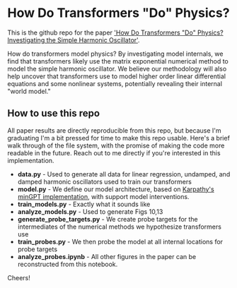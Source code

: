 
# How Do Transformers "Do" Physics?     

This is the github repo for the paper ['How Do Transformers "Do" Physics? Investigating the Simple Harmonic Oscillator'](https://arxiv.org/abs/2405.17209).

How do transformers model physics? By investigating model internals, we find that transformers likely use the matrix exponential numerical method to model the simple harmonic oscillator. We believe our methodology will also help uncover that transformers use to model higher order linear differential equations and some nonlinear systems, potentially revealing their internal "world model."

## How to use this repo
All paper results are directly reproducible from this repo, but because I'm graduating I'm a bit pressed for time to make this repo usable. Here's a brief walk through of the file system, with the promise of making the code more readable in the future. Reach out to me directly if you're interested in this implementation.

* **data.py** - Used to generate all data for linear regression, undamped, and damped harmonic oscillators used to train our transformers
* **model.py** - We define our model architecture, based on [Karpathy's minGPT implementation](\href{https://github.com/karpathy/minGPT/tree/master}), with support model interventions.
* **train_models.py** - Exactly what it sounds like
* **analyze_models.py** - Used to generate Figs 10,13
* **generate_probe_targets.py** - We create probe targets for the intermediates of the numerical methods we hypothesize transformers use
* **train_probes.py** - We then probe the model at all internal locations for probe targets
* **analyze_probes.ipynb** - All other figures in the paper can be reconstructed from this notebook.

Cheers!
